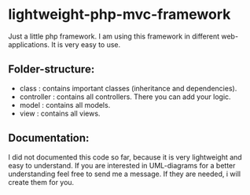 lightweight-php-mvc-framework
=============================

Just a little php framework. I am using this framework in different web-applications.
It is very easy to use.

Folder-structure: 
-
- class      : contains important classes (inheritance and dependencies).
- controller : contains all controllers. There you can add your logic.
- model      : contains all models.
- view       : contains all views.

Documentation:
-
I did not documented this code so far, because it is very lightweight and easy to understand. If you are interested in UML-diagrams for a better understanding feel free to send me a message. If they are needed, i will create them for you.
